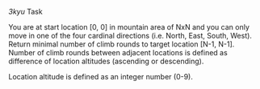 *3kyu*
Task

You are at start location [0, 0] in mountain area of NxN and you can only move in one of the four cardinal directions (i.e. North, East, South, West). 
Return minimal number of climb rounds to target location [N-1, N-1]. 
Number of climb rounds between adjacent locations is defined as difference of location altitudes (ascending or descending).

Location altitude is defined as an integer number (0-9).